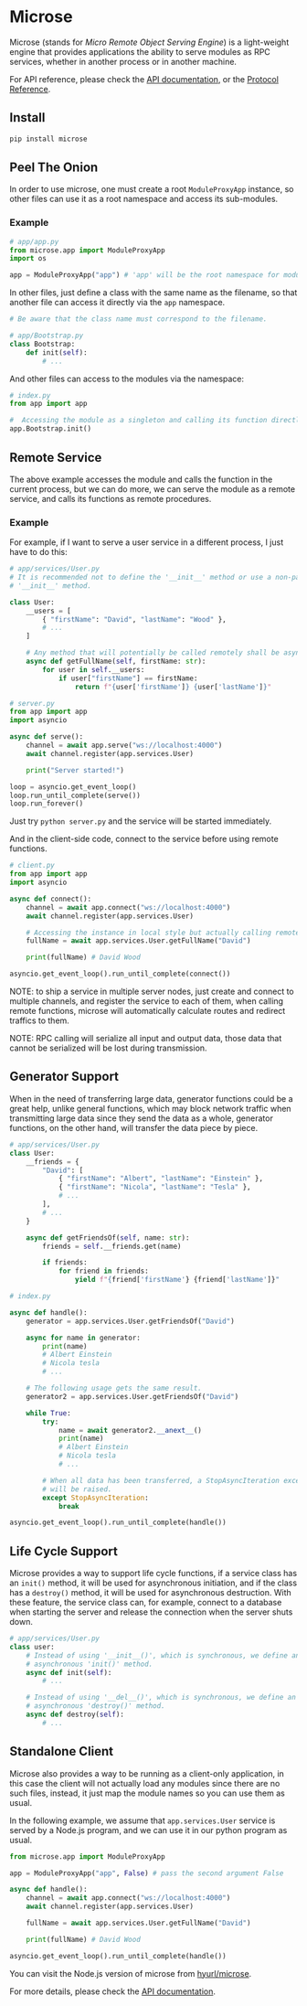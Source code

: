 # Microse

Microse (stands for *Micro Remote Object Serving Engine*) is a light-weight
engine that provides applications the ability to serve modules as RPC services,
whether in another process or in another machine.

For API reference, please check the [API documentation](./api.md),
or the [Protocol Reference](https://github.com/hyurl/microse/blob/master/docs/protocol.md).

## Install

```sh
pip install microse
```

## Peel The Onion

In order to use microse, one must create a root `ModuleProxyApp` instance, so
other files can use it as a root namespace and access its sub-modules.

### Example

```py
# app/app.py
from microse.app import ModuleProxyApp
import os

app = ModuleProxyApp("app") # 'app' will be the root namespace for modules
```

In other files, just define a class with the same name as the filename, so that
another file can access it directly via the `app` namespace.

```py
# Be aware that the class name must correspond to the filename.

# app/Bootstrap.py
class Bootstrap:
    def init(self):
        # ...
```

And other files can access to the modules via the namespace:

```py
# index.py
from app import app

#  Accessing the module as a singleton and calling its function directly.
app.Bootstrap.init()
```

## Remote Service

The above example accesses the module and calls the function in the current
process, but we can do more, we can serve the module as a remote service, and
calls its functions as remote procedures.

### Example

For example, if I want to serve a user service in a different process, I just
have to do this:

```py
# app/services/User.py
# It is recommended not to define the '__init__' method or use a non-parameter
# '__init__' method.

class User:
    __users = [
        { "firstName": "David", "lastName": "Wood" },
        # ...
    ]

    # Any method that will potentially be called remotely shall be async.
    async def getFullName(self, firstName: str):
        for user in self.__users:
            if user["firstName"] == firstName:
                return f"{user['firstName']} {user['lastName']}"
```

```py
# server.py
from app import app
import asyncio

async def serve():
    channel = await app.serve("ws://localhost:4000")
    await channel.register(app.services.User)

    print("Server started!")

loop = asyncio.get_event_loop()
loop.run_until_complete(serve())
loop.run_forever()
```

Just try `python server.py` and the service will be started immediately.

And in the client-side code, connect to the service before using remote
functions.

```py
# client.py
from app import app
import asyncio

async def connect():
    channel = await app.connect("ws://localhost:4000")
    await channel.register(app.services.User)

    # Accessing the instance in local style but actually calling remote.
    fullName = await app.services.User.getFullName("David")

    print(fullName) # David Wood

asyncio.get_event_loop().run_until_complete(connect())
```

NOTE: to ship a service in multiple server nodes, just create and connect to
multiple channels, and register the service to each of them, when calling remote
functions, microse will automatically calculate routes and redirect traffics to
them.

NOTE: RPC calling will serialize all input and output data, those data that
cannot be serialized will be lost during transmission.

## Generator Support

When in the need of transferring large data, generator functions could be a
great help, unlike general functions, which may block network traffic when
transmitting large data since they send the data as a whole, generator functions,
on the other hand, will transfer the data piece by piece.

```py
# app/services/User.py
class User:
    __friends = {
        "David": [
            { "firstName": "Albert", "lastName": "Einstein" },
            { "firstName": "Nicola", "lastName": "Tesla" },
            # ...
        ],
        # ...
    }

    async def getFriendsOf(self, name: str):
        friends = self.__friends.get(name)

        if friends:
            for friend in friends:
                yield f"{friend['firstName'} {friend['lastName']}"
```

```py
# index.py

async def handle():
    generator = app.services.User.getFriendsOf("David")

    async for name in generator:
        print(name)
        # Albert Einstein
        # Nicola tesla
        # ...

    # The following usage gets the same result.
    generator2 = app.services.User.getFriendsOf("David")

    while True:
        try:
            name = await generator2.__anext__()
            print(name)
            # Albert Einstein
            # Nicola tesla
            # ...

        # When all data has been transferred, a StopAsyncIteration exception
        # will be raised.
        except StopAsyncIteration:
            break

asyncio.get_event_loop().run_until_complete(handle())
```

## Life Cycle Support

Microse provides a way to support life cycle functions, if a service class has
an `init()` method, it will be used for asynchronous initiation, and if the
class has a `destroy()` method, it will be used for asynchronous destruction.
With these feature, the service class can, for example, connect to a database
when starting the server and release the connection when the server shuts down.

```py
# app/services/User.py
class user:
    # Instead of using '__init__()', which is synchronous, we define an
    # asynchronous 'init()' method.
    async def init(self):
        # ...

    # Instead of using '__del__()', which is synchronous, we define an
    # asynchronous 'destroy()' method.
    async def destroy(self):
        # ...
```

## Standalone Client

Microse also provides a way to be running as a client-only application, in this
case the client will not actually load any modules since there are no such files,
instead, it just map the module names so you can use them as usual.

In the following example, we assume that `app.services.User` service is served
by a Node.js program, and we can use it in our python program as usual.

```py
from microse.app import ModuleProxyApp

app = ModuleProxyApp("app", False) # pass the second argument False

async def handle():
    channel = await app.connect("ws://localhost:4000")
    await channel.register(app.services.User)

    fullName = await app.services.User.getFullName("David")

    print(fullName) # David Wood

asyncio.get_event_loop().run_until_complete(handle())
```

You can visit the Node.js version of microse from
[hyurl/microse](https://github.com/hyurl/microse).

For more details, please check the [API documentation](./api.md).
